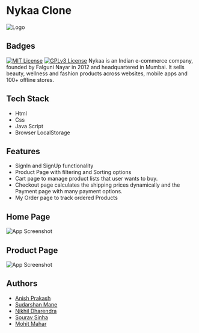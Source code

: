 
# Nykaa Clone




![Logo](https://www.analyticssteps.com/backend/media/thumbnail/6743613/7557273_1606234814_nyka.jpg)


## Badges



[![MIT License](https://img.shields.io/badge/Netlify-Success-green.svg)](https://mellifluous-gumdrop-aef3b9.netlify.app/) 
[![GPLv3 License](https://img.shields.io/badge/build-passing-yellow.svg)](https://github.com/Anish22prakash/Nykaa)
Nykaa is an Indian e-commerce company, founded by Falguni Nayar in 2012 and headquartered in Mumbai. It sells beauty, wellness and fashion products across websites, mobile apps and 100+ offline stores.



## Tech Stack

- Html
- Css
- Java Script
- Browser LocalStorage


## Features

- SignIn and SignUp functionality
- Product Page with filtering and Sorting options
- Cart page to manage product lists that user wants to buy.
- Checkout page calculates the shipping prices dynamically and the Payment page with many payment options.
- My Order page to track ordered Products



## Home Page

![App Screenshot](https://user-images.githubusercontent.com/101376689/190380830-bd73229b-246c-41fc-82c2-a0e959debe01.png)

## Product Page
![App Screenshot](https://user-images.githubusercontent.com/101376689/190380860-4ee31e97-29ad-40fe-bc34-010bfbccd3dd.png)


## Authors

- [Anish Prakash](https://www.github.com/octokatherine)
- [Sudarshan Mane ](https://github.com/sudarshanmane)
- [Nikhil Dharendra](https://github.com/dharnikh)
- [Sourav Sinha](https://github.com/Sourav9934413639)
- [Mohit Mahar](https://github.com/mohitmaharwade1998)
